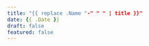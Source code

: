 ```yaml
---
title: "{{ replace .Name "-" " " | title }}"
date: {{ .Date }}
draft: false
featured: false
---
```


